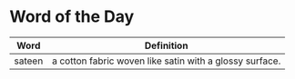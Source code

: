# Word of the Day

|Word|Definition|
|---|---|
|sateen|a cotton fabric woven like satin with a glossy surface.|